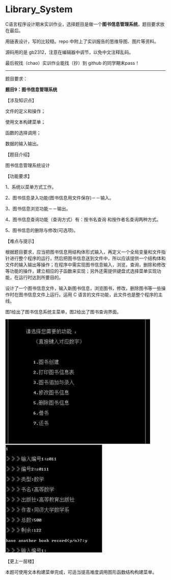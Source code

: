 # **Library_System**

C语言程序设计期末实训作业，选择题目是做一个**图书信息管理系统**，题目要求放在最后。

用链表设计，写的比较糙。repo 中附上了实训报告的思维导图、图片等资料。

源码用的是 gb2312，注意在编辑器中调节，以免中文注释乱码。

最后祝找（chao）实训作业能找（抄）到 github 的同学期末pass！

---

题目要求：

**题目9：图书信息管理系统**

【涉及知识点】

文件的定义和操作；

使用文本构建菜单；

函数的选择调用；

数据的输入输出。

【题目介绍】

图书信息管理系统设计

【功能要求】

1、系统以菜单方式工作。

2、图书信息录入功能(图书信息用文件保存)－－输入。

3、图书信息浏览功能－－输出。

4、图书信息查询功能（查询方式）有：按书名查询 和按作者名查询两种方式。

5、图书信息的删除与修改(可选项)。

【难点与提示】

根据题目要求，应当把图书信息用结构体形式输入，再定义一个全局变量和文件指针进行整个程序的运行，然后把图书信息送到文件中，所以应该提供一个结构体和文件的输入输出等操作；在程序中需实现图书信息输入，浏览，查询，删除和修改等功能的操作，建立相应的子函数来实现；另外还需提供键盘式选择菜单实现功能，在运行时达到所要目的。

设计了一个图书信息文件，输入新图书信息，浏览图书，修改，删除图书等一些操作时在图书信息文件上运行。运用 C 语言的文件功能，此文件也是整个程序的主线。

图1给出了图书信息系统主菜单，图2给出了图书查询界面。

![img](\img\p1.png)	    ![img](\img\p2.png)

【更上一层楼】

本题可使用文本构建菜单完成，可适当提高难度调用图形函数结构构建菜单。
